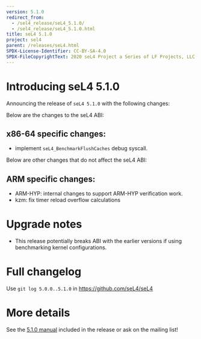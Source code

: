 ```yaml
---
version: 5.1.0
redirect_from:
  - /sel4_release/seL4_5.1.0/
  - /sel4_release/seL4_5.1.0.html
title: seL4 5.1.0
project: sel4
parent: /releases/seL4.html
SPDX-License-Identifier: CC-BY-SA-4.0
SPDX-FileCopyrightText: 2020 seL4 Project a Series of LF Projects, LLC.
---
```

# Introducing seL4 5.1.0
 Announcing the release of `seL4 5.1.0`
with the following changes:

Below are the changes to the seL4 ABI:

## x86-64 specific changes:

- implement `seL4_BenchmarkFlushCaches` debug syscall.

Below are other changes that do not affect the seL4 ABI:

## ARM specific changes:
- ARM-HYP: internal changes to support ARM-HYP verification work.
- kzm: fix timer reload overflow calculations

# Upgrade notes


- This release potentially breaks ABI with the earlier versions if
      using benchmarking kernel configurations.

# Full changelog


Use `git log 5.0.0..5.1.0` in <https://github.com/seL4/seL4>

# More details


See the
[5.1.0 manual](http://sel4.systems/Info/Docs/seL4-manual-5.1.0.pdf) included in the release or ask on the mailing list!
